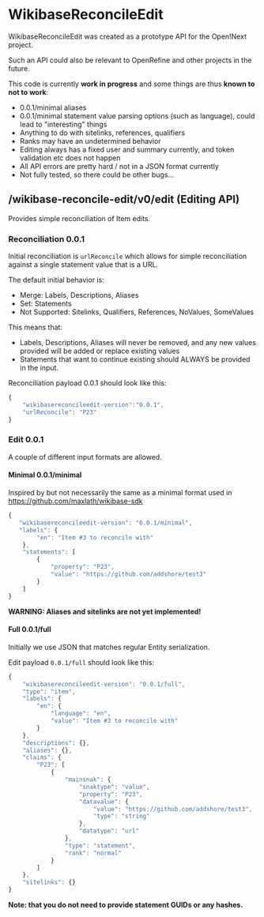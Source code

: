 # WikibaseReconcileEdit

WikibaseReconcileEdit was created as a prototype API for the Open!Next project.

Such an API could also be relevant to OpenRefine and other projects in the future.

This code is currently **work in progress** and some things are thus **known to not to work**:

* 0.0.1/minimal aliases
* 0.0.1/minimal statement value parsing options (such as language), could lead to "interesting" things
* Anything to do with sitelinks, references, qualifiers
* Ranks may have an undetermined behavior
* Editing always has a fixed user and summary currently, and token validation etc does not happen
* All API errors are pretty hard / not in a JSON format currently
* Not fully tested, so there could be other bugs...

## /wikibase-reconcile-edit/v0/edit (Editing API)

Provides simple reconciliation of Item edits.

### Reconciliation 0.0.1

Initial reconciliation is `urlReconcile` which allows for simple reconciliation against a single statement value that is a URL.

The default initial behavior is:

* Merge: Labels, Descriptions, Aliases
* Set: Statements
* Not Supported: Sitelinks, Qualifiers, References, NoValues, SomeValues

This means that:

* Labels, Descriptions, Aliases will never be removed, and any new values provided will be added or replace existing values
* Statements that want to continue existing should ALWAYS be provided in the input.

Reconciliation payload 0.0.1 should look like this:

```js
{
    "wikibasereconcileedit-version":"0.0.1",
    "urlReconcile": "P23"
}
```

### Edit 0.0.1

A couple of different input formats are allowed.

#### Minimal 0.0.1/minimal

Inspired by but not necessarily the same as a minimal format used in https://github.com/maxlath/wikibase-sdk

```js
{
   "wikibasereconcileedit-version": "0.0.1/minimal",
   "labels": {
        "en": "Item #3 to reconcile with"
    },
    "statements": [
        {
            "property": "P23",
            "value": "https://github.com/addshore/test3"
        }
    ]
}
```

**WARNING: Aliases and sitelinks are not yet implemented!**

#### Full 0.0.1/full

Initially we use JSON that matches regular Entity serialization.

Edit payload `0.0.1/full` should look like this:

```js
{
    "wikibasereconcileedit-version": "0.0.1/full",
    "type": "item",
    "labels": {
        "en": {
            "language": "en",
            "value": "Item #3 to reconcile with"
        }
    },
    "descriptions": {},
    "aliases": {},
    "claims": {
        "P23": [
            {
                "mainsnak": {
                    "snaktype": "value",
                    "property": "P23",
                    "datavalue": {
                        "value": "https://github.com/addshore/test3",
                        "type": "string"
                    },
                    "datatype": "url"
                },
                "type": "statement",
                "rank": "normal"
            }
        ]
    },
    "sitelinks": {}
}
```

**Note: that you do not need to provide statement GUIDs or any hashes.**
